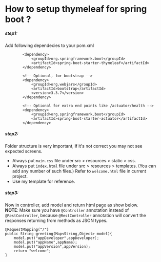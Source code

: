 # How to setup thymeleaf for spring boot ?

##### step1:
Add following dependecies to your pom.xml

```
        <dependency>
            <groupId>org.springframework.boot</groupId>
            <artifactId>spring-boot-starter-thymeleaf</artifactId>
        </dependency>

        <!-- Optional, for bootstrap -->
        <dependency>
            <groupId>org.webjars</groupId>
            <artifactId>bootstrap</artifactId>
            <version>3.3.7</version>
        </dependency>
        
        <!-- Optional for extra end points like /actuator/health -->
        <dependency>
            <groupId>org.springframework.boot</groupId>
            <artifactId>spring-boot-starter-actuator</artifactId>
        </dependency>
```
##### step2:
Folder structure is very important, if it's not correct you may not see expected screens.

- Always put `main.css` file under src > resources > static > css.
- Always put `index.html` file under src > resources > templates. (You can add any number of such files.) Refer to `welcome.html` file in current project.
- Use my template for reference.
##### step3:

Now in controller, add model and return html page as show below.  
**NOTE**: Make sure you have `@Controller` annotation instead of `@RestController`, because `@RestController` annotation will convert the responses returning from methods as JSON types.

    @RequestMapping("/")
    public String greeting(Map<String,Object> model){
        model.put("appDeveloper",appDeveloper);
        model.put("appName",appName);
        model.put("appVersion",appVersion);
        return "welcome";
    }
